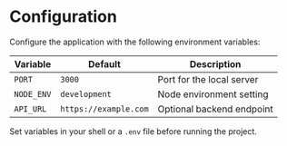 # Configuration

Configure the application with the following environment variables:

| Variable | Default | Description |
| -------- | ------- | ----------- |
| `PORT` | `3000` | Port for the local server |
| `NODE_ENV` | `development` | Node environment setting |
| `API_URL` | `https://example.com` | Optional backend endpoint |

Set variables in your shell or a `.env` file before running the project.

